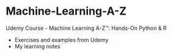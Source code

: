 # Machine-Learning-A-Z
Udemy Course - Machine Learning A-Z™: Hands-On Python & R 
+ Exercises and examples from Udemy 
+ My learning notes
